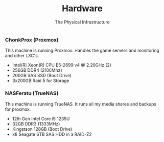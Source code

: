 <div align="center">
    <h1> Hardware </h1>
    </i> The Physical Infrastructure</i>
</div>
<br>

### ChonkProx (Proxmox)
This machine is running Proxmox. Handles the game servers and monitoring and other LXC's.

*  Intel(R) Xeon(R) CPU E5-2699 v4 @ 2.20GHz (2)
* 256GB DDR4 (2100Mhz)
* 200GB SAS SSD (Boot Drive)
* 3x200GB Raid 5 for Storage

### NASFeratu (TrueNAS)
This machine is running TrueNAS. It runs all my media shares and backups for proxmox.  

* 12th Gen Intel Core i5 1235U
* 32GB DDR3 (1333MHz)
* Kingstson 128GB (Boot Drive)
* x8 Seagate 6TB SAS HDD in a RAID-Z2

